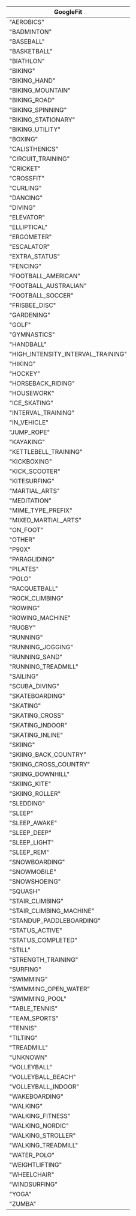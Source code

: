 | GoogleFit |
| --------- |
| "AEROBICS" |
| "BADMINTON" |
| "BASEBALL" |
| "BASKETBALL" |
| "BIATHLON" |
| "BIKING" |
| "BIKING_HAND" |
| "BIKING_MOUNTAIN" |
| "BIKING_ROAD" |
| "BIKING_SPINNING" |
| "BIKING_STATIONARY" |
| "BIKING_UTILITY" |
| "BOXING" |
| "CALISTHENICS" |
| "CIRCUIT_TRAINING" |
| "CRICKET" |
| "CROSSFIT" |
| "CURLING" |
| "DANCING" |
| "DIVING" |
| "ELEVATOR" |
| "ELLIPTICAL" |
| "ERGOMETER" |
| "ESCALATOR" |
| "EXTRA_STATUS" |
| "FENCING" |
| "FOOTBALL_AMERICAN" |
| "FOOTBALL_AUSTRALIAN" |
| "FOOTBALL_SOCCER" |
| "FRISBEE_DISC" |
| "GARDENING" |
| "GOLF" |
| "GYMNASTICS" |
| "HANDBALL" |
| "HIGH_INTENSITY_INTERVAL_TRAINING" |
| "HIKING" |
| "HOCKEY" |
| "HORSEBACK_RIDING" |
| "HOUSEWORK" |
| "ICE_SKATING" |
| "INTERVAL_TRAINING" |
| "IN_VEHICLE" |
| "JUMP_ROPE" |
| "KAYAKING" |
| "KETTLEBELL_TRAINING" |
| "KICKBOXING" |
| "KICK_SCOOTER" |
| "KITESURFING" |
| "MARTIAL_ARTS" |
| "MEDITATION" |
| "MIME_TYPE_PREFIX" |
| "MIXED_MARTIAL_ARTS" |
| "ON_FOOT" |
| "OTHER" |
| "P90X" |
| "PARAGLIDING" |
| "PILATES" |
| "POLO" |
| "RACQUETBALL" |
| "ROCK_CLIMBING" |
| "ROWING" |
| "ROWING_MACHINE" |
| "RUGBY" |
| "RUNNING" |
| "RUNNING_JOGGING" |
| "RUNNING_SAND" |
| "RUNNING_TREADMILL" |
| "SAILING" |
| "SCUBA_DIVING" |
| "SKATEBOARDING" |
| "SKATING" |
| "SKATING_CROSS" |
| "SKATING_INDOOR" |
| "SKATING_INLINE" |
| "SKIING" |
| "SKIING_BACK_COUNTRY" |
| "SKIING_CROSS_COUNTRY" |
| "SKIING_DOWNHILL" |
| "SKIING_KITE" |
| "SKIING_ROLLER" |
| "SLEDDING" |
| "SLEEP" |
| "SLEEP_AWAKE" |
| "SLEEP_DEEP" |
| "SLEEP_LIGHT" |
| "SLEEP_REM" |
| "SNOWBOARDING" |
| "SNOWMOBILE" |
| "SNOWSHOEING" |
| "SQUASH" |
| "STAIR_CLIMBING" |
| "STAIR_CLIMBING_MACHINE" |
| "STANDUP_PADDLEBOARDING" |
| "STATUS_ACTIVE" |
| "STATUS_COMPLETED" |
| "STILL" |
| "STRENGTH_TRAINING" |
| "SURFING" |
| "SWIMMING" |
| "SWIMMING_OPEN_WATER" |
| "SWIMMING_POOL" |
| "TABLE_TENNIS" |
| "TEAM_SPORTS" |
| "TENNIS" |
| "TILTING" |
| "TREADMILL" |
| "UNKNOWN" |
| "VOLLEYBALL" |
| "VOLLEYBALL_BEACH" |
| "VOLLEYBALL_INDOOR" |
| "WAKEBOARDING" |
| "WALKING" |
| "WALKING_FITNESS" |
| "WALKING_NORDIC" |
| "WALKING_STROLLER" |
| "WALKING_TREADMILL" |
| "WATER_POLO" |
| "WEIGHTLIFTING" |
| "WHEELCHAIR" |
| "WINDSURFING" |
| "YOGA" |
| "ZUMBA" |
